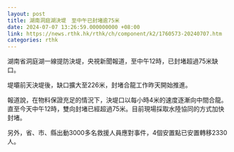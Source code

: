 ```yaml
---
layout: post
title: 湖南洞庭湖決堤　至中午已封堵逾75米
date: 2024-07-07 13:26:59.000000000 +08:00
link: https://news.rthk.hk/rthk/ch/component/k2/1760573-20240707.htm
categories: rthk
---
```


湖南省洞庭湖一線提防決堤，央視新聞報道，至中午12時，已封堵超過75米缺口。

堤壩前天決堤後，缺口擴大至226米，封堵合龍工作昨天開始推進。

報道說，在物料保證充足的情況下，決堤口以每小時4米的速度逐漸向中間合龍。直至今天中午12時，雙向封堵已經超過75米。目前現場採取水陸協同的方式加快封堵。

另外，省、市、縣出動3000多名救援人員應對事件，4個安置點已安置轉移2330人。
